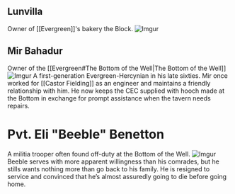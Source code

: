 ## Lunvilla
Owner of [[Evergreen]]'s bakery the Block.
![Imgur](https://i.imgur.com/88pvBQm.png)


## Mir Bahadur
Owner of the [[Evergreen#The Bottom of the Well|The Bottom of the Well]]
![Imgur](https://i.imgur.com/HMs6kch.jpg)
A first-generation Evergreen-Hercynian in his late sixties. Mir once worked for [[Castor Fielding]] as an engineer and maintains a friendly relationship with him. He now keeps the CEC supplied with hooch made at the Bottom in exchange for prompt assistance when the tavern needs repairs.

# Pvt. Eli "Beeble" Benetton
A militia trooper often found off-duty at the Bottom of the Well. 
![Imgur](https://i.imgur.com/Tn57Aup.jpg)
Beeble serves with more apparent willingness than his comrades, but he stills wants nothing more than go back to his family. He is resigned to service and convinced that he’s almost assuredly going to die before going home.